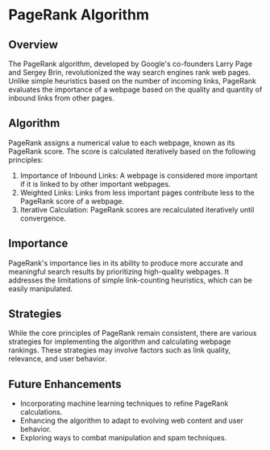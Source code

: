 # PageRank Algorithm

## Overview

The PageRank algorithm, developed by Google's co-founders Larry Page and Sergey Brin, revolutionized the way search engines rank web pages. Unlike simple heuristics based on the number of incoming links, PageRank evaluates the importance of a webpage based on the quality and quantity of inbound links from other pages.

## Algorithm

PageRank assigns a numerical value to each webpage, known as its PageRank score. The score is calculated iteratively based on the following principles:

1. Importance of Inbound Links: A webpage is considered more important if it is linked to by other important webpages.
2. Weighted Links: Links from less important pages contribute less to the PageRank score of a webpage.
3. Iterative Calculation: PageRank scores are recalculated iteratively until convergence.

## Importance

PageRank's importance lies in its ability to produce more accurate and meaningful search results by prioritizing high-quality webpages. It addresses the limitations of simple link-counting heuristics, which can be easily manipulated.

## Strategies

While the core principles of PageRank remain consistent, there are various strategies for implementing the algorithm and calculating webpage rankings. These strategies may involve factors such as link quality, relevance, and user behavior.

## Future Enhancements

- Incorporating machine learning techniques to refine PageRank calculations.
- Enhancing the algorithm to adapt to evolving web content and user behavior.
- Exploring ways to combat manipulation and spam techniques.



